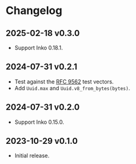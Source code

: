 # Changelog

## 2025-02-18 v0.3.0

- Support Inko 0.18.1.

## 2024-07-31 v0.2.1

- Test against the [RFC 9562](https://www.rfc-editor.org/rfc/rfc9562.html) test vectors.
- Add `Uuid.max` and `Uuid.v8_from_bytes(bytes)`.

## 2024-07-31 v0.2.0

- Support Inko 0.15.0.

## 2023-10-29 v0.1.0

- Initial release.
